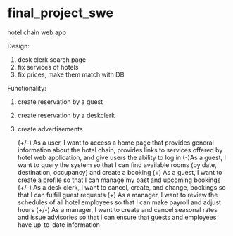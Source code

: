 # final_project_swe
hotel chain web app

Design: 
1. desk clerk search page
2. fix services of hotels
3. fix prices, make them match with DB

Functionality: 
1. create reservation by a guest
2. create reservation by a deskclerk 
3. create advertisements 


    (+/-) As a user, I want to access a home page that provides general information about the hotel chain, provides links to services offered by hotel web application, and give users the ability to log in 
   (-)As a guest, I want to query the system so that I can find available rooms (by date, destination, occupancy) and create a booking 
  (+) As a guest, I want to create a profile so that I can manage my past and upcoming bookings
    (+/-) As a desk clerk, I want to cancel, create, and change, bookings so that I can fulfill guest requests
   (+) As a manager, I want to review the schedules of all hotel employees so that I can make payroll and adjust hours
    (+/-) As a manager, I want to create and cancel seasonal rates and issue advisories so that I can ensure that guests and employees have up-to-date information
